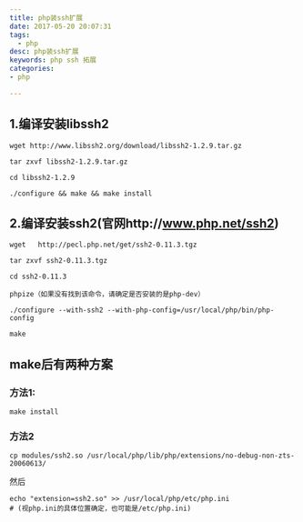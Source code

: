 ```yaml
---
title: php装ssh扩展
date: 2017-05-20 20:07:31
tags:
  - php
desc: php装ssh扩展
keywords: php ssh 拓展
categories:
- php

---
```


## 1.编译安装libssh2

``` 
wget http://www.libssh2.org/download/libssh2-1.2.9.tar.gz

tar zxvf libssh2-1.2.9.tar.gz

cd libssh2-1.2.9

./configure && make && make install
```
<!--more-->

## 2.编译安装ssh2(官网http://www.php.net/ssh2)
```
wget   http://pecl.php.net/get/ssh2-0.11.3.tgz

tar zxvf ssh2-0.11.3.tgz

cd ssh2-0.11.3

phpize（如果没有找到该命令，请确定是否安装的是php-dev）

./configure --with-ssh2 --with-php-config=/usr/local/php/bin/php-config

make
```
## make后有两种方案

### 方法1:
```
make install
```
### 方法2

```
cp modules/ssh2.so /usr/local/php/lib/php/extensions/no-debug-non-zts-20060613/
```
然后
``` 
echo "extension=ssh2.so" >> /usr/local/php/etc/php.ini 
# (视php.ini的具体位置确定，也可能是/etc/php.ini)
```
